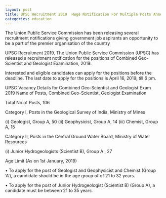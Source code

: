 ```yaml
---
layout: post
title: UPSC Recruitment 2019  Huge Notification For Multiple Posts Announced
categories: education
---
```

The Union Public Service Commission has been releasing several recruitment notifications giving government job aspirants an opportunity to be a part of the premier organisation of the country

UPSC Recruitment 2019, The Union Public Service Commission (UPSC) has released a recruitment notification for the positions of Combined Geo-Scientist and Geologist Examination, 2019.

Interested and eligible candidates can apply for the positions before the deadline. The last date to apply for the positions is April 16, 2019, till 6 pm.

UPSC Vacancy Details for Combined Geo-Scientist and Geologist Exam 2019
Name of Posts, Combined Geo-Scientist, Geologist Examination

Total No of Posts, 106

Category I, Posts in the Geological Survey of India, Ministry of Mines

(i) Geologist, Group A, 50
(ii) Geophysicist, Group A, 14
(iii) Chemist, Group A, 15

Category II, Posts in the Central Ground Water Board, Ministry of Water Resources

(i) Junior Hydrogeologists (Scientist B), Group A , 27

Age Limit (As on 1st January, 2019)

• To apply for the post of Geologist and Geophysicist and Chemist (Group ‘A’), a candidate should be in the age group of of 21 to 32 years.

• To apply for the post of Junior Hydrogeologist (Scientist B) (Group A), a candidate must be between 21 to 35 years.